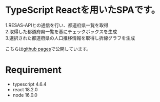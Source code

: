

# TypeScript Reactを用いたSPAです。
 
1.RESAS-APIとの通信を行い、都道府県一覧を取得  
2.取得した都道府県一覧を基にチェックボックスを生成  
3.選択された都道府県の人口推移情報を取得し折線グラフを生成  

 こちらは[github pages](https://cidkumagai.github.io/ts-spa/)で公開しています。  
 
# Requirement
 
* typescript 4.6.4
* react 18.2.0
* node 16.0.0

